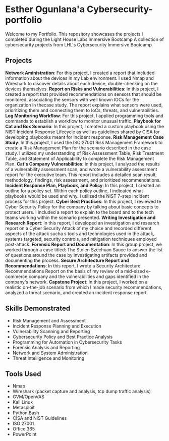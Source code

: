 # Esther Ogunlana'a Cybersecurity-portfolio
Welcome to my Portfolio. This repository showcases the projects I completed during the Light House Labs Immersive Bootcamp
A collection of cybersecurity projects from LHL's Cybersecurity Immersive Bootcamp
## Projects 
**Network Aministration**: For this project, I created a report that included information about the devices in my Lab environment. I used Nmap and Wireshark to discover details about each device, double-checking on the devices themselves. 
**Report on Risks and Vulnerabilities**: In this project, I created a report that provided recommendations on sensors that should be monitored, associating the sensors with well known IOCs for the organization in thecase study. The report explains what sensors were used, prioritizing them and connecting them to IoCs, threats, and vulnerabilities. 
**Log Monitoring Workflow**: For this project, I applied programming tools and commands to establish a workflow to monitor unusual traffic. 
**Playbook for Cat and Box Scenario**: In this project, I created a custom playbook using the NIST Incident Response Lifecycle as well as guidelines shared by CISA for developing playbooks meant for incident response. 
**Risk Management Case Study**: In this project, I used the ISO 27001 Risk Management Framework to  create a Risk Management Plan for the scenario described in the case study. I utilized my understanding of Risk Assessment Table, Risk Treatment Table, and Statement of Applicability to complete the Risk Management Plan. 
**Cat's Company Vulnerabilities**: In this project, I analyzed the results of a vulnerability assessment scan, and wrote a vulnerability assessment report for the executive team. This report includes a detailed scan result, methodology, findings, risk assessment, and prioritized recommendations.  
**Incident Response Plan, Playbook, and Policy**: In this project, I created an outline for a policy set. Within each policy outline, I indicated what playbooks would be used and why. I utilized the NIST 7-step incident process for this project. 
**Cyber Best Practices**: In this project, I reviewed te Cyber Security Policy for the company by talking about basic concepts to protect users. I included a report to explain to the board and to the tech teams working within the scenario presented. 
**Writing Investigation and Research Report**: In this report, I developed an investigation and research report on a Cyber Security Attack of my choice and recorded different aspects of the attack sucha s tools and technologies used in the attack, systems targeted, security controls, and mitigation techniques employed post-attack. 
**Forensic Report and Documentation**: In this group project, we worked through a case titled: The Stolen Szechuan Sauce to answer the list of questions around the case by investigating artifacts provided and documenting the process. 
**Secure Architecture Report and Recommendations**: In this report, I wrote a Security Architecture Recommendations Report on the basis of my review of a mid-sized e-commerce company and the vulnerabilities and gaps identified in the company's network. 
**Capstone Project**: In this project, I worked on a realistic on-the-job scenario from which I made security recommendations, analyzed a threat scenario, and created an incident response report.  
## Skills Demonstrated 
* Risk Management and Assessment
* Incident Response Planning and Execution
* Vulnerability Scanning and Reporting
* Cybersecurity Policy and Best Practice Analysis
* Programming for Automation in Cybersecurity Tasks
* Forensic Analysis and Reporting
* Network and System Administration
* Threat Intelligence and Monitoring
## Tools Used 
* Nmap
* Wireshark (packet capture and analysis, tcp dump traffic analysis)
* GVM/OpenVAS
* Kali Linux
* Metasploit
* Python,Bash
* CISA and NIST Guidelines
* ISO 27001
* Office 365
* PowerPoint
